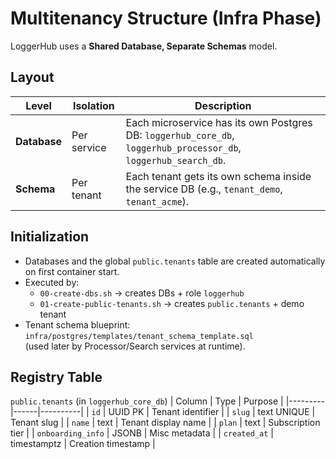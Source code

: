 # Multitenancy Structure (Infra Phase)

LoggerHub uses a **Shared Database, Separate Schemas** model.

## Layout
| Level | Isolation | Description |
|--------|------------|--------------|
| **Database** | Per service | Each microservice has its own Postgres DB: `loggerhub_core_db`, `loggerhub_processor_db`, `loggerhub_search_db`. |
| **Schema** | Per tenant | Each tenant gets its own schema inside the service DB (e.g., `tenant_demo`, `tenant_acme`). |

## Initialization
- Databases and the global `public.tenants` table are created automatically on first container start.  
- Executed by:
  - `00-create-dbs.sh` → creates DBs + role `loggerhub`
  - `01-create-public-tenants.sh` → creates `public.tenants` + demo tenant
- Tenant schema blueprint: `infra/postgres/templates/tenant_schema_template.sql`  
  (used later by Processor/Search services at runtime).

## Registry Table
`public.tenants` (in `loggerhub_core_db`)
| Column | Type | Purpose |
|---------|------|----------|
| `id` | UUID PK | Tenant identifier |
| `slug` | text UNIQUE | Tenant slug |
| `name` | text | Tenant display name |
| `plan` | text | Subscription tier |
| `onboarding_info` | JSONB | Misc metadata |
| `created_at` | timestamptz | Creation timestamp |
